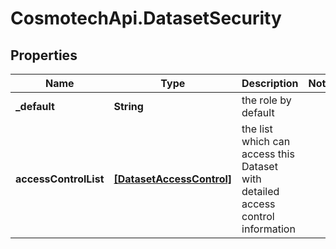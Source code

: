 # CosmotechApi.DatasetSecurity

## Properties

Name | Type | Description | Notes
------------ | ------------- | ------------- | -------------
**_default** | **String** | the role by default | 
**accessControlList** | [**[DatasetAccessControl]**](DatasetAccessControl.md) | the list which can access this Dataset with detailed access control information | 


